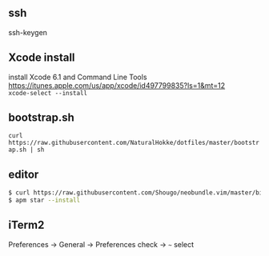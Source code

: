 ## ssh
ssh-keygen

## Xcode install
install Xcode 6.1 and Command Line Tools  
https://itunes.apple.com/us/app/xcode/id497799835?ls=1&mt=12  
`xcode-select --install`

## bootstrap.sh
`curl https://raw.githubusercontent.com/NaturalHokke/dotfiles/master/bootstrap.sh | sh`

## editor
```bash
$ curl https://raw.githubusercontent.com/Shougo/neobundle.vim/master/bin/install.sh | sh
$ apm star --install
```

## iTerm2
Preferences -> General -> Preferences check -> `~` select
